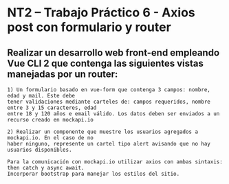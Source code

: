 # NT2 – Trabajo Práctico 6 - Axios post con formulario y router

## Realizar un desarrollo web front-end empleando Vue CLI 2 que contenga las siguientes vistas manejadas por un router:

```
1) Un formulario basado en vue-form que contenga 3 campos: nombre, edad y mail. Este debe
tener validaciones mediante carteles de: campos requeridos, nombre entre 3 y 15 caracteres, edad
entre 18 y 120 años e email válido. Los datos deben ser enviados a un recurso creado en mockapi.io

2) Realizar un componente que muestre los usuarios agregados a mockapi.io. En el caso de no
haber ninguno, represente un cartel tipo alert avisando que no hay usuarios disponibles.

Para la comunicación con mockapi.io utilizar axios con ambas sintaxis: then catch y async await.
Incorporar bootstrap para manejar los estilos del sitio.
```
